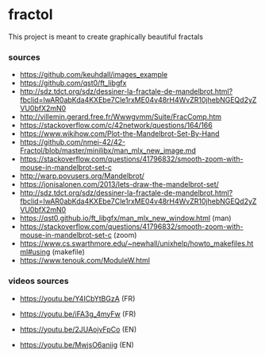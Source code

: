 # fractol
This project is meant to create graphically beautiful fractals
### sources
- https://github.com/keuhdall/images_example
- https://github.com/qst0/ft_libgfx
- http://sdz.tdct.org/sdz/dessiner-la-fractale-de-mandelbrot.html?fbclid=IwAR0abKda4KXEbe7Cle1rxME04v48rH4WvZR10jhebNGEQd2yZVU0bfX2mN0
- http://villemin.gerard.free.fr/Wwwgvmm/Suite/FracComp.htm 
- https://stackoverflow.com/c/42network/questions/164/166
- https://www.wikihow.com/Plot-the-Mandelbrot-Set-By-Hand
- https://github.com/nmei-42/42-Fractol/blob/master/minilibx/man_mlx_new_image.md
- https://stackoverflow.com/questions/41796832/smooth-zoom-with-mouse-in-mandelbrot-set-c
- http://warp.povusers.org/Mandelbrot/
- https://jonisalonen.com/2013/lets-draw-the-mandelbrot-set/
- http://sdz.tdct.org/sdz/dessiner-la-fractale-de-mandelbrot.html?fbclid=IwAR0abKda4KXEbe7Cle1rxME04v48rH4WvZR10jhebNGEQd2yZVU0bfX2mN0
- https://qst0.github.io/ft_libgfx/man_mlx_new_window.html (man)
- https://stackoverflow.com/questions/41796832/smooth-zoom-with-mouse-in-mandelbrot-set-c (zoom)
- https://www.cs.swarthmore.edu/~newhall/unixhelp/howto_makefiles.html#using (makefile)
- https://www.tenouk.com/ModuleW.html
### videos sources
- https://youtu.be/Y4ICbYtBGzA (FR)
- https://youtu.be/iFA3g_4myFw (FR)
- https://youtu.be/2JUAojvFpCo (EN)

- https://youtu.be/MwjsO6aniig (EN)

